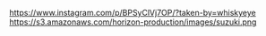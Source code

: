 https://www.instagram.com/p/BPSyClVj7OP/?taken-by=whiskyeye
https://s3.amazonaws.com/horizon-production/images/suzuki.png
